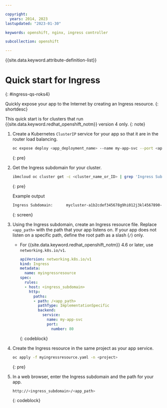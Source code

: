 ```yaml
---

copyright:
  years: 2014, 2023
lastupdated: "2023-01-30"

keywords: openshift, nginx, ingress controller

subcollection: openshift

---
```



{{site.data.keyword.attribute-definition-list}}





# Quick start for Ingress
{: #ingress-qs-roks4}

Quickly expose your app to the Internet by creating an Ingress resource.
{: shortdesc}

This quick start is for clusters that run {{site.data.keyword.redhat_openshift_notm}} version 4 only.
{: note}

1. Create a Kubernetes `ClusterIP` service for your app so that it are in the router load balancing.
    ```sh
    oc expose deploy <app_deployment_name> --name my-app-svc --port <app_port> -n <project>
    ```
    {: pre}

2. Get the Ingress subdomain for your cluster.
    ```sh
    ibmcloud oc cluster get -c <cluster_name_or_ID> | grep 'Ingress Subdomain'
    ```
    {: pre}

    Example output

    ```sh
    Ingress Subdomain:      mycluster-a1b2cdef345678g9hi012j3kl4567890-0000.us-south.containers.appdomain.cloud
    ```
    {: screen}

3. Using the Ingress subdomain, create an Ingress resource file. Replace `<app_path>` with the path that your app listens on. If your app does not listen on a specific path, define the root path as a slash (`/`) only.

    * For {{site.data.keyword.redhat_openshift_notm}} 4.6 or later, use `networking.k8s.io/v1`.

        ```yaml
        apiVersion: networking.k8s.io/v1
        kind: Ingress
        metadata:
          name: myingressresource
        spec:
          rules:
          - host: <ingress_subdomain>
            http:
              paths:
              - path: /<app_path>
                pathType: ImplementationSpecific
                backend:
                  service:
                    name: my-app-svc
                    port:
                      number: 80
        ```
        {: codeblock}

4. Create the Ingress resource in the same project as your app service.
    ```sh
    oc apply -f myingressresource.yaml -n <project>
    ```
    {: pre}

5. In a web browser, enter the Ingress subdomain and the path for your app.
    ```sh
    http://<ingress_subdomain>/<app_path>
    ```
    {: codeblock}






